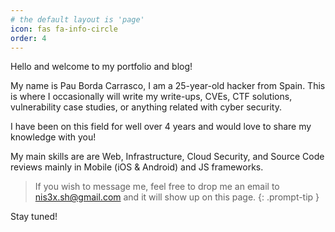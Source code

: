 ```yaml
---
# the default layout is 'page'
icon: fas fa-info-circle
order: 4
---
```

Hello and welcome to my portfolio and blog!

My name is Pau Borda Carrasco, I am a 25-year-old hacker from Spain. This is where I occasionally will write my write-ups, CVEs, CTF solutions, vulnerability case studies, or anything related with cyber security.

I have been on this field for well over 4 years and would love to share my knowledge with you!

My main skills are are Web, Infrastructure, Cloud Security, and Source Code reviews mainly in Mobile (iOS & Android) and JS frameworks.

> If you wish to message me, feel free to drop me an email to nis3x.sh@gmail.com and it will show up on this page.
{: .prompt-tip }

Stay tuned!